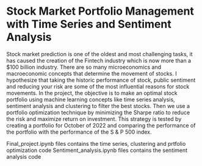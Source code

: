 # Stock Market Portfolio Management with Time Series and Sentiment Analysis

Stock market prediction is one of the oldest and most challenging tasks, it has caused the creation of the Fintech industry which is now more than a $100 billion industry. There are so many microeconomics and macroeconomic concepts that determine the movement of stocks. I hypothesize that taking the historic performance of stock, public sentiment and reducing your risk are some of the most influential reasons for stock movements. In the project, the objective is to make an optimal stock portfolio using machine learning concepts like time series analysis, sentiment analysis and clustering to filter the best stocks. Then we use a portfolio optimization technique by minimizing the Sharpe ratio to reduce the risk and maximize return on investment. This strategy is tested by creating a portfolio for October of 2022 and comparing the performance of the portfolio with the performance of the S & P 500 index.

Final_project.ipynb files contains the time series, clustering and prtfolio optimization code
Sentiment_analysis.ipynb files contains the sentiment analysis code
